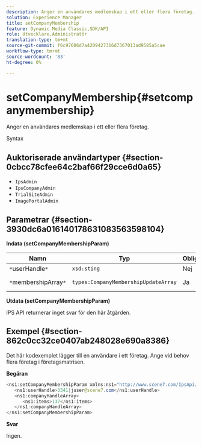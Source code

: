 ```yaml
---
description: Anger en användares medlemskap i ett eller flera företag.
solution: Experience Manager
title: setCompanyMembership
feature: Dynamic Media Classic,SDK/API
role: Utvecklare,Administratör
translation-type: tm+mt
source-git-commit: f6c97606d7a4209427316d7367013ad9585a5cae
workflow-type: tm+mt
source-wordcount: '83'
ht-degree: 0%

---
```



# setCompanyMembership{#setcompanymembership}

Anger en användares medlemskap i ett eller flera företag.

Syntax

## Auktoriserade användartyper {#section-0cbcc78cfee64c2baf66f29cce6d0a65}

* `IpsAdmin`
* `IpsCompanyAdmin`
* `TrialSiteAdmin`
* `ImagePortalAdmin`

## Parametrar {#section-3930dc6a016140178631083563598104}

**Indata (setCompanyMembershipParam)**

| Namn | Typ | Obligatoriskt | Beskrivning |
|---|---|---|---|
| `*`userHandle`*` | `xsd:sting` | Nej | Användarhandtag. |
| `*`membershipArray`*` | `types:CompanyMembershipUpdateArray` | Ja | Array med företag. |

**Utdata (setCompanyMembershipParam)**

IPS API returnerar inget svar för den här åtgärden.

## Exempel {#section-862c0cc32ce0407ab248028e690a8386}

Det här kodexemplet lägger till en användare i ett företag. Ange vid behov flera företag i företagsmatrisen.

**Begäran**

```java
<ns1:setCompanyMembershipParam xmlns:ns1="http://www.scene7.com/IpsApi/xsd">
   <ns1:userHandle>3341|juser@scene7.com</ns1:userHandle>
   <ns1:companyHandleArray>
      <ns1:items>137</ns1:items>
   </ns1:companyHandleArray>
</ns1:setCompanyMembershipParam>
```

**Svar**

Ingen.
